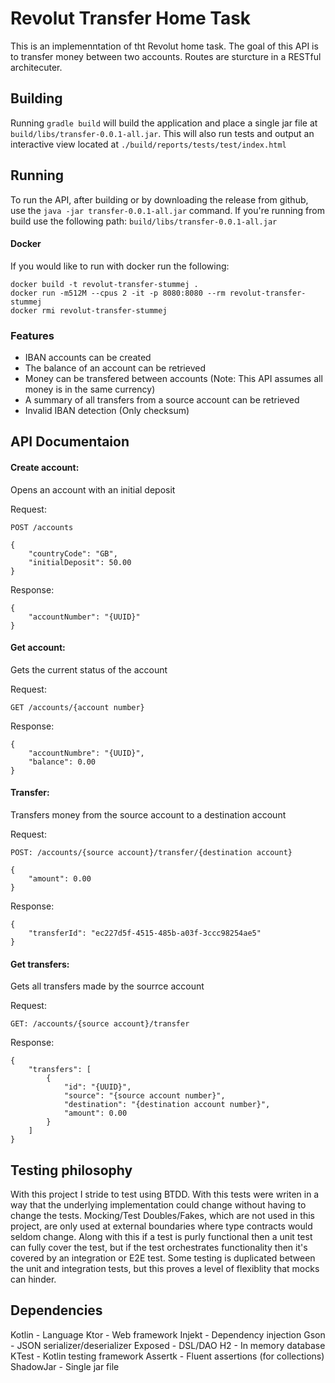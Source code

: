 # Revolut Transfer Home Task
This is an implemenntation of tht Revolut home task.  The goal of this API is to transfer money between two accounts.  Routes are sturcture in a RESTful architecuter.

## Building
Running `gradle build` will build the application and place a single jar file at `build/libs/transfer-0.0.1-all.jar`.  This will also run tests and output an interactive view located at `./build/reports/tests/test/index.html`

## Running
To run the API, after building or by downloading the release from github, use the `java -jar transfer-0.0.1-all.jar` command.  If you're running from build use the following path: `build/libs/transfer-0.0.1-all.jar`

#### Docker
If you would like to run with docker run the following:
```shell
docker build -t revolut-transfer-stummej .
docker run -m512M --cpus 2 -it -p 8080:8080 --rm revolut-transfer-stummej
docker rmi revolut-transfer-stummej
```

### Features
* IBAN accounts can be created
* The balance of an account can be retrieved
* Money can be transfered between accounts (Note: This API assumes all money is in the same currency)
* A summary of all transfers from a source account can be retrieved
* Invalid IBAN detection (Only checksum)

## API Documentaion
#### Create account: 
Opens an account with an initial deposit

Request:
```
POST /accounts

{
    "countryCode": "GB",
    "initialDeposit": 50.00
}
```

Response:
```
{
    "accountNumber": "{UUID}"
}
```

#### Get account:
Gets the current status of the account

Request:
```
GET /accounts/{account number}
```

Response:
```
{
    "accountNumbre": "{UUID}",
    "balance": 0.00
}
```

#### Transfer:
Transfers money from the source account to a destination account

Request:
```
POST: /accounts/{source account}/transfer/{destination account}

{
    "amount": 0.00
}
```

Response:
```
{
    "transferId": "ec227d5f-4515-485b-a03f-3ccc98254ae5"
}
```

#### Get transfers:
Gets all transfers made by the sourrce account

Request:
```
GET: /accounts/{source account}/transfer
```

Response:
```
{
    "transfers": [
        {
            "id": "{UUID}",
            "source": "{source account number}",
            "destination": "{destination account number}",
            "amount": 0.00
        }
    ]
}
```

## Testing philosophy
With this project I stride to test using BTDD.  With this tests were writen in a way that the underlying implementation could change without having to change the tests.  Mocking/Test Doubles/Fakes, which are not used in this project, are only used at external boundaries where type contracts would seldom change.  Along with this if a test is purly functional then a unit test can fully cover the test, but if the test orchestrates functionality then it's covered by an integration or E2E test.  Some testing is duplicated between the unit and integration tests, but this proves a level of flexiblity that mocks can hinder.

## Dependencies
Kotlin - Language
Ktor - Web framework
Injekt - Dependency injection
Gson - JSON serializer/deserializer
Exposed - DSL/DAO
H2 - In memory database
KTest - Kotlin testing framework
Assertk - Fluent assertions (for collections)
ShadowJar - Single jar file
